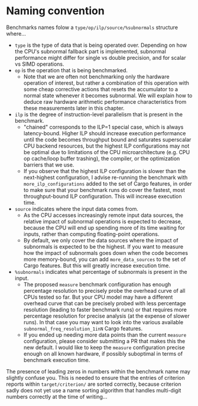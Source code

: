 # Naming convention

Benchmarks names folow a `type/op/ilp/source/%subnormals` structure where...

- `type` is the type of data that is being operated over. Depending on how the
  CPU's subnormal fallback part is implemented, subnormal performance might
  differ for single vs double precision, and for scalar vs SIMD operations.
- `op` is the operation that is being benchmarked.
    * Note that we are often not benchmarking only the hardware operation of
      interest, but rather a combination of this operation with some cheap
      corrective actions that resets the accumulator to a normal state whenever
      it becomes subnormal. We will explain how to deduce raw hardware
      arithmetic performance characteristics from these measurements later in
      this chapter.
- `ilp` is the degree of instruction-level parallelism that is present in the
  benchmark.
    * "chained" corresponds to the ILP=1 special case, which is always
      latency-bound. Higher ILP should increase execution performance until the
      code becomes throughput bound and saturates superscalar CPU backend
      resources, but the highest ILP configurations may not be optimal due to
      limitations of the CPU microarchitecture (e.g. CPU op cache/loop buffer
      trashing), the compiler, or the optimization barriers that we use.
    * If you observe that the highest ILP configuration is slower than the
      next-highest configuration, I advise re-running the benchmark with
      `more_ilp_configurations` added to the set of Cargo features, in order to
      make sure that your benchmark runs do cover the fastest, most
      throughput-bound ILP configuration. This will increase execution time.
- `source` indicates where the input data comes from.
    * As the CPU accesses increasingly remote input data sources, the relative
      impact of subnormal operations is expected to decrease, because the CPU
      will end up spending more of its time waiting for inputs, rather than
      computing floating-point operations.
    * By default, we only cover the data sources where the impact of subnormals
      is expected to be the highest. If you want to measure how the impact of
      subnormals goes down when the code becomes more memory-bound, you can add
      `more_data_sources` to the set of Cargo features. But this will greatly 
      increase execution time.
- `%subnormals` indicates what percentage of subnormals is present in the input.
    * The proposed `measure` benchmark configuration has enough percentage
      resolution to precisely probe the overhead curve of all CPUs tested so
      far. But your CPU model may have a different overhead curve that can be
      precisely probed with less percentage resolution (leading to faster
      benchmark runs) or that requires more percentage resolution for precise
      analysis (at the expense of slower runs). In that case you may want to
      look into the various available `subnormal_freq_resolution_1inN` Cargo
      features.
    * If you ended up needing more data points than the current `measure`
      configuration, please consider submitting a PR that makes this the new
      default. I would like to keep the `measure` configuration precise enough
      on all known hardware, if possibly suboptimal in terms of benchmark
      execution time.

The presence of leading zeros in numbers within the benchmark name may slightly 
confuse you. This is needed to ensure that the entries of criterion reports
within `target/criterion/` are sorted correctly, because criterion sadly does
not yet use a name sorting algorithm that handles multi-digit numbers correctly
at the time of writing...
